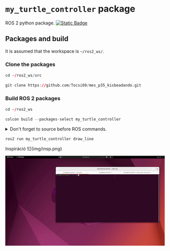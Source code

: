 # `my_turtle_controller` package
ROS 2 python package.  [![Static Badge](https://img.shields.io/badge/ROS_2-Humble-34aec5)](https://docs.ros.org/en/humble/)
## Packages and build

It is assumed that the workspace is `~/ros2_ws/`.

### Clone the packages
``` r
cd ~/ros2_ws/src
```
``` r
git clone https://github.com/Tocsi69/mes_p35_kisbeadando.git
```

### Build ROS 2 packages
``` r
cd ~/ros2_ws
```
``` r
colcon build --packages-select my_turtle_controller
```

<details>
<summary> Don't forget to source before ROS commands.</summary>

``` bash
source ~/ros2_ws/install/setup.bash
```
</details>

``` r
ros2 run my_turtle_controller draw_line
```
<summary>Inspiráció ![](img/insp.png)</summary>

![](img/adidas.gif)